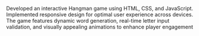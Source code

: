 Developed an interactive Hangman game using HTML, CSS, and JavaScript. Implemented responsive design for optimal user experience across devices. The game features dynamic word generation, real-time letter input validation, and visually appealing animations to enhance player engagement
